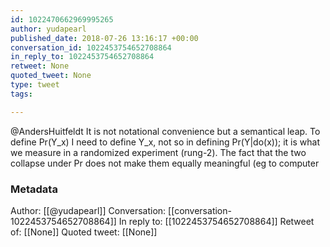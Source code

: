 ```yaml
---
id: 1022470662969995265
author: yudapearl
published_date: 2018-07-26 13:16:17 +00:00
conversation_id: 1022453754652708864
in_reply_to: 1022453754652708864
retweet: None
quoted_tweet: None
type: tweet
tags:

---
```


@AndersHuitfeldt It is not notational convenience but a semantical leap. To define Pr(Y_x) I need to define Y_x, not so in defining Pr(Y|do(x)); it is what we measure in a randomized experiment (rung-2). The fact that the two collapse under Pr does not make them equally meaningful (eg to computer

### Metadata

Author: [[@yudapearl]]
Conversation: [[conversation-1022453754652708864]]
In reply to: [[1022453754652708864]]
Retweet of: [[None]]
Quoted tweet: [[None]]
